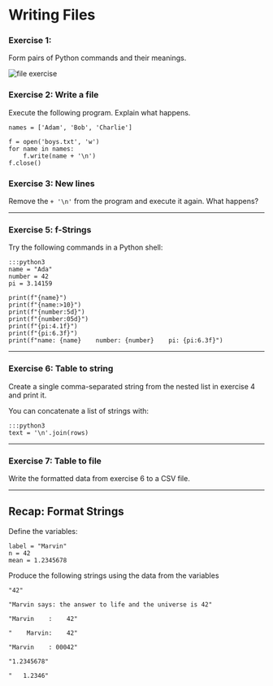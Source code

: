 
# Writing Files

### Exercise 1: 

Form pairs of Python commands and their meanings.

![file exercise](../images/files.png)


### Exercise 2: Write a file

Execute the following program. Explain what happens.

    names = ['Adam', 'Bob', 'Charlie']

    f = open('boys.txt', 'w')
    for name in names:
        f.write(name + '\n')
    f.close()


### Exercise 3: New lines

Remove the `+ '\n'` from the program and execute it again. What happens?

----

### Exercise 5: f-Strings

Try the following commands in a Python shell:

    :::python3
    name = "Ada"
    number = 42
    pi = 3.14159

    print(f"{name}")
    print(f"{name:>10}")
    print(f"{number:5d}")
    print(f"{number:05d}")
    print(f"{pi:4.1f}")
    print(f"{pi:6.3f}")
    print(f"name: {name}    number: {number}    pi: {pi:6.3f}")

----

### Exercise 6: Table to string

Create a single comma-separated string from the nested list in exercise 4 and print it.

You can concatenate a list of strings with:

    :::python3
    text = '\n'.join(rows)

----

### Exercise 7: Table to file

Write the formatted data from exercise 6 to a CSV file.

----

## Recap: Format Strings

Define the variables:

    label = "Marvin"
    n = 42
    mean = 1.2345678

Produce the following strings using the data from the variables

    "42"

    "Marvin says: the answer to life and the universe is 42"

    "Marvin    :    42"

    "    Marvin:    42"

    "Marvin    : 00042"

    "1.2345678"
    
    "   1.2346"

